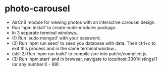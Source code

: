 # photo-carousel
* AirCnB module for viewing photos with an interactive carousel design.
* Run 'npm install' to create node-modules package.
* In 3 separate terminal windows...
* (1) Run 'sudo mongod' with your password.
* (2) Run 'npm run seed' to seed you database with data. Then ctrl+c to exit this process and in the same terminal window...
* (still 2) Run 'npm run build' to compile /src into public/compiled.js.
* (3) Run 'npm start' and in browser, navigate to localhost:3001/listings/1 (or any number 0 - 99).
